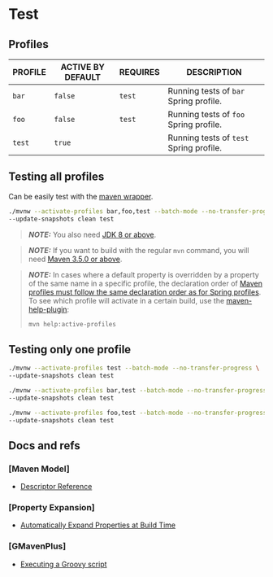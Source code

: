 # Test

## Profiles

| PROFILE | ACTIVE BY DEFAULT | REQUIRES | DESCRIPTION |
|-|-|-|-|
| `bar` | `false` | `test` | Running tests of `bar` Spring profile. |
| `foo` | `false` | `test` | Running tests of `foo` Spring profile. |
| `test` | `true` | | Running tests of `test` Spring profile. |

## Testing all profiles

Can be easily test with the
[maven wrapper](https://github.com/takari/maven-wrapper).

```sh
./mvnw --activate-profiles bar,foo,test --batch-mode --no-transfer-progress \
--update-snapshots clean test
```

> ***NOTE:*** You also need [JDK 8 or above](https://adoptium.net).

> ***NOTE:*** If you want to build with the regular `mvn` command, you will need
[Maven 3.5.0 or above](https://maven.apache.org/docs/history.html).

> ***NOTE:*** In cases where a default property is overridden by a property of
> the same name in a specific profile, the declaration order of [Maven profiles
> must follow the same declaration order as for Spring profiles](
> https://maven.apache.org/guides/introduction/introduction-to-profiles.html#profile-order
> ). To see which profile will activate in a certain build, use the
> [maven-help-plugin](https://maven.apache.org/plugins/maven-help-plugin):
> ```sh
> mvn help:active-profiles
> ```

## Testing only one profile

```sh
./mvnw --activate-profiles test --batch-mode --no-transfer-progress \
--update-snapshots clean test
```

```sh
./mvnw --activate-profiles bar,test --batch-mode --no-transfer-progress \
--update-snapshots clean test
```

```sh
./mvnw --activate-profiles foo,test --batch-mode --no-transfer-progress \
--update-snapshots clean test
```

## Docs and refs

### [Maven Model]

* [Descriptor Reference](https://maven.apache.org/ref/current/maven-model/maven.html)

### [Property Expansion]

* [Automatically Expand Properties at Build Time](https://docs.spring.io/spring-boot/docs/current/reference/html/howto.html#howto.properties-and-configuration.expand-properties)

### [GMavenPlus]

* [Executing a Groovy script](https://github.com/groovy/GMavenPlus/wiki/Usage#executing-a-groovy-script)
